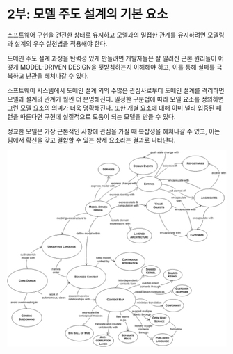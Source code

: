 # 2부: 모델 주도 설계의 기본 요소

소프트웨어 구현을 건전한 상태로 유지하고 모델과의 밀접한 관계를 유지하려면 모델링과 설계의 우수 실천법을 적용해야 한다.

도메인 주도 설계 과정을 탄력성 있게 만들려면 개발자들은 잘 알려진 근본 원리들이 어떻게 MODEL-DRIVEN DESIGN을 뒷받침하는지 이해해야 하고, 이를 통해 실패를 극복하고 난관을 헤쳐나갈 수 있다.

소프트웨어 시스템에서 도메인 설계 외의 수많은 관심사로부터 도메인 설계를 격리하면 모델과 설계의 관계가 훨씬 더 분명해진다.
일정한 구분법에 따라 모델 요소를 정의하면 그런 모델 요소의 의미가 더욱 명확해진다.
또한 개별 요소에 대해 이미 널리 입증된 패턴을 따른다면 구현에 실질적으로 도움이 되는 모델을 만들 수 있다.

정교한 모델은 가장 근본적인 사항에 관심을 가질 때 복잡성을 헤쳐나갈 수 있고, 이는 팀에서 확신을 갖고 결합할 수 있는 상세 요소라는 결과로 나타난다. 

![navigation map](image/02-navigation-map.png)
